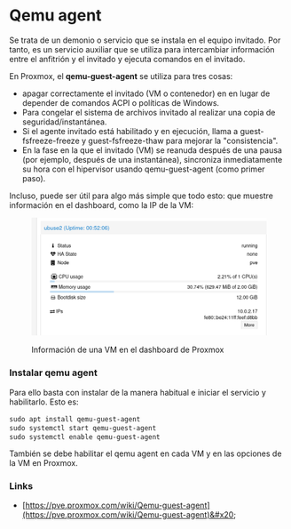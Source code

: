 # Qemu agent

Se trata de un demonio o servicio que se instala en el equipo invitado. Por tanto, es un servicio auxiliar que se utiliza para intercambiar información entre el anfitrión y el invitado y ejecuta comandos en el invitado.

En Proxmox, el **qemu-guest-agent** se utiliza para tres cosas:

* apagar correctamente el invitado (VM o contenedor) en en lugar de depender de comandos ACPI o políticas de Windows.
* Para congelar el sistema de archivos invitado al realizar una copia de seguridad/instantánea.&#x20;
* Si el agente invitado está habilitado y en ejecución, llama a guest-fsfreeze-freeze y guest-fsfreeze-thaw para mejorar la "consistencia".
* En la fase en la que el invitado (VM) se reanuda después de una pausa (por ejemplo, después de una instantánea), sincroniza inmediatamente su hora con el hipervisor usando qemu-guest-agent (como primer paso).

Incluso, puede ser útil para algo más simple que todo esto: que muestre información en el dashboard, como la IP de la VM:

<figure><img src="../../.gitbook/assets/image.png" alt="" width="563"><figcaption><p>Información de una VM en el dashboard de Proxmox</p></figcaption></figure>

### Instalar qemu agent

Para ello basta con instalar de la manera habitual e iniciar el servicio y habilitarlo. Esto es:

```
sudo apt install qemu-guest-agent
sudo systemctl start qemu-guest-agent
sudo systemctl enable qemu-guest-agent
```

También se debe habilitar el qemu agent en cada VM y en las opciones de la VM en Proxmox.

### Links

* [https://pve.proxmox.com/wiki/Qemu-guest-agent](https://pve.proxmox.com/wiki/Qemu-guest-agent)&#x20;
